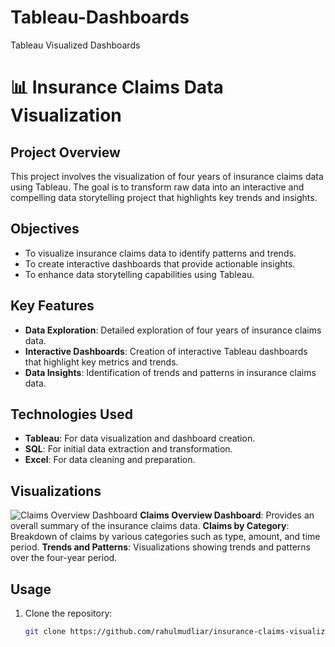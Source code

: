 # Tableau-Dashboards
Tableau Visualized Dashboards
# 📊 Insurance Claims Data Visualization

## Project Overview
This project involves the visualization of four years of insurance claims data using Tableau. The goal is to transform raw data into an interactive and compelling data storytelling project that highlights key trends and insights.

## Objectives
- To visualize insurance claims data to identify patterns and trends.
- To create interactive dashboards that provide actionable insights.
- To enhance data storytelling capabilities using Tableau.

## Key Features
- **Data Exploration**: Detailed exploration of four years of insurance claims data.
- **Interactive Dashboards**: Creation of interactive Tableau dashboards that highlight key metrics and trends.
- **Data Insights**: Identification of trends and patterns in insurance claims data.

## Technologies Used
- **Tableau**: For data visualization and dashboard creation.
- **SQL**: For initial data extraction and transformation.
- **Excel**: For data cleaning and preparation.

## Visualizations
![Claims Overview Dashboard](https://github.com/rahulmudliar/Tableau-Dashboard/blob/main/Tableau_Dashboard_15.png)
**Claims Overview Dashboard**: Provides an overall summary of the insurance claims data.
**Claims by Category**: Breakdown of claims by various categories such as type, amount, and time period.
**Trends and Patterns**: Visualizations showing trends and patterns over the four-year period.

## Usage
1. Clone the repository:
   ```bash
   git clone https://github.com/rahulmudliar/insurance-claims-visualization.git
